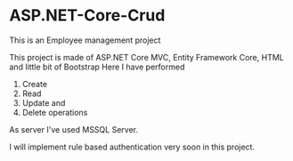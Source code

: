 # ASP.NET-Core-Crud

This is an Employee management project 

This project is made of ASP.NET Core MVC, Entity Framework Core, HTML and little bit of Bootstrap
Here I have performed 
1. Create 
2. Read 
3. Update and 
4. Delete operations 

As server I've used MSSQL Server.

I will implement rule based authentication very soon in this project.
